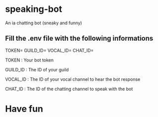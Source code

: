 # speaking-bot
An ia chatting bot (sneaky and funny)

## Fill the .env file with the following informations
TOKEN=
GUILD_ID=
VOCAL_ID=
CHAT_ID=

TOKEN : 
Your bot token

GUILD_ID : 
The ID of your guild

VOCAL_ID : 
The ID of your vocal channel to hear the bot response

CHAT_ID : 
The ID of the chatting channel to speak with the bot

# Have fun
